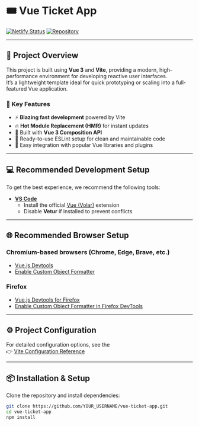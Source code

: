 # 🎟️ Vue Ticket App

[![Netlify Status](https://hng-task-2-vue-ticket-app.netlify.app/)](https://hng-task-2-vue-ticket-app.netlify.app/)
[![Repository](https://github.com/MartinsOmens/vue-ticket-app)](https://github.com/MartinsOmens/vue-ticket-app)

---

## 🧭 Project Overview

This project is built using **Vue 3** and **Vite**, providing a modern, high-performance environment for developing reactive user interfaces.  
It’s a lightweight template ideal for quick prototyping or scaling into a full-featured Vue application.

### 🔹 Key Features
- ⚡ **Blazing fast development** powered by Vite  
- 🔥 **Hot Module Replacement (HMR)** for instant updates  
- 🧱 Built with **Vue 3 Composition API**  
- 🧹 Ready-to-use ESLint setup for clean and maintainable code  
- 🧩 Easy integration with popular Vue libraries and plugins  

---

## 💻 Recommended Development Setup

To get the best experience, we recommend the following tools:

- [**VS Code**](https://code.visualstudio.com/)  
  + Install the official [Vue (Volar)](https://marketplace.visualstudio.com/items?itemName=Vue.volar) extension  
  + Disable **Vetur** if installed to prevent conflicts  

---

## 🌐 Recommended Browser Setup

### Chromium-based browsers (Chrome, Edge, Brave, etc.)
- [Vue.js Devtools](https://chromewebstore.google.com/detail/vuejs-devtools/nhdogjmejiglipccpnnnanhbledajbpd)  
- [Enable Custom Object Formatter](http://bit.ly/object-formatters)

### Firefox
- [Vue.js Devtools for Firefox](https://addons.mozilla.org/en-US/firefox/addon/vue-js-devtools/)  
- [Enable Custom Object Formatter in Firefox DevTools](https://fxdx.dev/firefox-devtools-custom-object-formatters/)

---

## ⚙️ Project Configuration

For detailed configuration options, see the  
👉 [Vite Configuration Reference](https://vite.dev/config/)

---

## 📦 Installation & Setup

Clone the repository and install dependencies:

```bash
git clone https://github.com/YOUR_USERNAME/vue-ticket-app.git
cd vue-ticket-app
npm install
